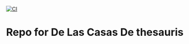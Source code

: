 [![CI](https://github.com/scta-texts/cy8th8/actions/workflows/validation.yml/badge.svg?branch=master)](https://github.com/scta-texts/cy8th8/actions/workflows/validation.yml)

# Repo for De Las Casas De thesauris